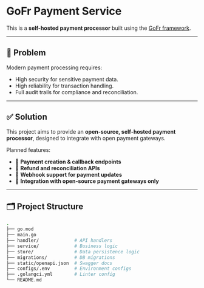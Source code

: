 # GoFr Payment Service

This is a **self-hosted payment processor** built using the [GoFr framework](https://gofr.dev).

---

## 📌 Problem

Modern payment processing requires:
- High security for sensitive payment data.
- High reliability for transaction handling.
- Full audit trails for compliance and reconciliation.

---

## ✅ Solution

This project aims to provide an **open-source, self-hosted payment processor**, designed to integrate with open payment gateways.

Planned features:
- 🔹 **Payment creation & callback endpoints**
- 🔹 **Refund and reconciliation APIs**
- 🔹 **Webhook support for payment updates**
- 🔹 **Integration with open-source payment gateways only**

---

## 🗂️ Project Structure

```bash
.
├── go.mod
├── main.go
├── handler/             # API handlers
├── service/             # Business logic
├── store/               # Data persistence logic
├── migrations/          # DB migrations
├── static/openapi.json  # Swagger docs
├── configs/.env         # Environment configs
├── .golangci.yml        # Linter config
└── README.md
